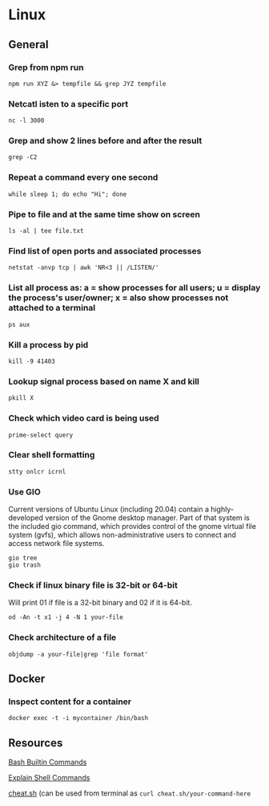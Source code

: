 # Linux

## General

### Grep from npm run

```shell
npm run XYZ &> tempfile && grep JYZ tempfile
```

### Netcatl isten to a specific port

```shell
nc -l 3000
```

### Grep and show 2 lines before and after the result

```shell
grep -C2
```

### Repeat a command every one second

```shell
while sleep 1; do echo "Hi"; done
```

### Pipe to file and at the same time show on screen

```shell
ls -al | tee file.txt
```

### Find list of open ports and associated processes

```shell
netstat -anvp tcp | awk 'NR<3 || /LISTEN/'
```

### List all process as: a = show processes for all users; u = display the process's user/owner; x = also show processes not attached to a terminal

```shell
ps aux
```

### Kill a process by pid

```shell
kill -9 41403
```

### Lookup signal process based on name X and kill

```shell
pkill X
```

### Check which video card is being used

```shell
prime-select query
```

### Clear shell formatting

```shell
stty onlcr icrnl
```

### Use GIO

Current versions of Ubuntu Linux (including 20.04) contain a highly-developed version of the Gnome desktop manager. Part of that system is the included gio command, which provides control of the gnome virtual file system (gvfs), which allows non-administrative users to connect and access network file systems.

```shell
gio tree
gio trash
```

### Check if linux binary file is 32-bit or 64-bit

Will print 01 if file is a 32-bit binary and 02 if it is 64-bit.

```shell
od -An -t x1 -j 4 -N 1 your-file
```

### Check architecture of a file

```shell
objdump -a your-file|grep 'file format'
```

## Docker

### Inspect content for a container

```shell
docker exec -t -i mycontainer /bin/bash
```

## Resources

[Bash Builtin Commands](https://www.gnu.org/software/bash/manual/html_node/Bash-Builtins.html)

[Explain Shell Commands](https://explainshell.com/)

[cheat.sh](https://cheat.sh/) (can be used from terminal as `curl cheat.sh/your-command-here`

